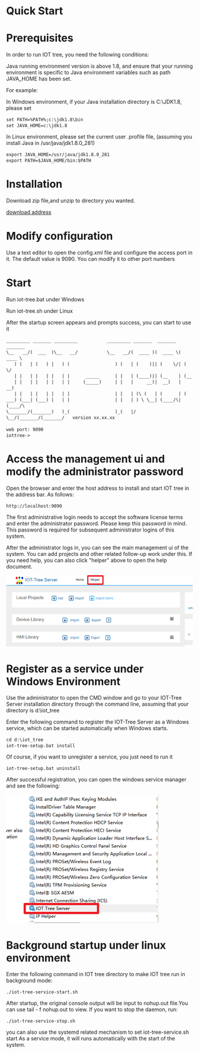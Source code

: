 


 Quick Start
 ==




# Prerequisites

In order to run IOT tree, you need the following conditions:

Java running environment version is above 1.8, and ensure that your running environment is specific to Java environment variables such as path JAVA_HOME has been set.

For example:

In Windows environment, if your Java installation directory is C:\JDK1.8, please set

```
set PATH=%PATH%;c:\jdk1.8\bin
set JAVA_HOME=c:\jdk1.8
```


In Linux environment, please set the current user .profile file, (assuming you install Java in /usr/java/jdk1.8.0_281)

```
export JAVA_HOME=/usr/java/jdk1.8.0_281
export PATH=$JAVA_HOME/bin:$PATH
```


# Installation

Download zip file,and unzip to directory you wanted.

<a href="http://121.40.64.41/iottree/" target="_blank">download address</a>




# Modify configuration

Use a text editor to open the config.xml file and configure the access port in it. The default value is 9090. You can modify it to other port numbers



# Start

Run iot-tree.bat under Windows

Run iot-tree.sh under Linux

After the startup screen appears and prompts success, you can start to use it

```
_________ _______ _________           _________ _______  _______  _______
\__   __/(  ___  )\__   __/           \__   __/(  ____ )(  ____ \(  ____ \
   ) (   | (   ) |   ) (                 ) (   | (    )|| (    \/| (    \/
   | |   | |   | |   | |      _____      | |   | (____)|| (__    | (__
   | |   | |   | |   | |     (_____)     | |   |     __)|  __)   |  __)
   | |   | |   | |   | |                 | |   | (\ (   | (      | (
___) (___| (___) |   | |                 | |   | ) \ \__| (____/\| (____/\
\_______/(_______)   )_(                 )_(   |/   \__/(_______/(_______/   version xx.xx.xx

web port: 9090
iottree->
```


# Access the management ui and modify the administrator password

Open the browser and enter the host address to install and start IOT tree in the address bar. As follows:

```
http://localhost:9090

```


The first administrative login needs to accept the software license terms and enter the administrator password. Please keep this password in mind. This password is required for subsequent administrator logins of this system.

After the administrator logs in, you can see the main management ui of the system. You can add projects and other related follow-up work under this. If you need help, you can also click "helper" above to open the help document.

<img src="./img/qs_1.png">




# Register as a service under Windows Environment

Use the administrator to open the CMD window and go to your IOT-Tree Server installation directory through the command line, assuming that your directory is d:\iot_tree

Enter the following command to register the IOT-Tree Server as a Windows service, which can be started automatically when Windows starts.
```
cd d:\iot_tree
iot-tree-setup.bat install
```

Of course, if you want to unregister a service, you just need to run it

```
iot-tree-setup.bat uninstall
```
After successful registration, you can open the windows service manager and see the following:

<img src="./img/win_ser.png">



# Background startup under linux environment

Enter the following command in IOT tree directory to make IOT tree run in background mode:

```
./iot-tree-service-start.sh
```

After startup, the original console output will be input to nohup.out file.You can use tail - f nohup.out to view.
If you want to stop the daemon, run:

```
./iot-tree-service-stop.sh
```

you can also use the systemd related mechanism to set iot-tree-service.sh start As a service mode, it will runs automatically with the start of the system.



